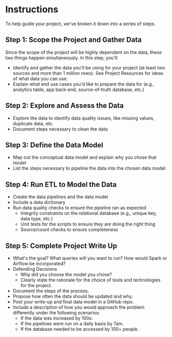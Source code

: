 # Instructions
To help guide your project, we've broken it down into a series of steps.

## Step 1: Scope the Project and Gather Data

Since the scope of the project will be highly dependent on the data, these two things happen simultaneously. In this step, you’ll:

- Identify and gather the data you'll be using for your project (at least two sources and more than 1 million rows). See Project Resources for ideas of what data you can use.
- Explain what end use cases you'd like to prepare the data for (e.g., analytics table, app back-end, source-of-truth database, etc.)

## Step 2: Explore and Assess the Data

- Explore the data to identify data quality issues, like missing values, duplicate data, etc.
- Document steps necessary to clean the data

## Step 3: Define the Data Model

- Map out the conceptual data model and explain why you chose that model
- List the steps necessary to pipeline the data into the chosen data model

## Step 4: Run ETL to Model the Data

- Create the data pipelines and the data model
- Include a data dictionary
- Run data quality checks to ensure the pipeline ran as expected
    - Integrity constraints on the relational database (e.g., unique key, data type, etc.)
    - Unit tests for the scripts to ensure they are doing the right thing
    - Source/count checks to ensure completeness

## Step 5: Complete Project Write Up

- What's the goal? What queries will you want to run? How would Spark or Airflow be incorporated? 
- Defending Decisions
    - Why did you choose the model you chose?
    - Clearly state the rationale for the choice of tools and technologies for the project.
- Document the steps of the process.
- Propose how often the data should be updated and why.
- Post your write-up and final data model in a GitHub repo.
- Include a description of how you would approach the problem differently under the following scenarios:
    - If the data was increased by 100x.
    - If the pipelines were run on a daily basis by 7am.
    - If the database needed to be accessed by 100+ people.